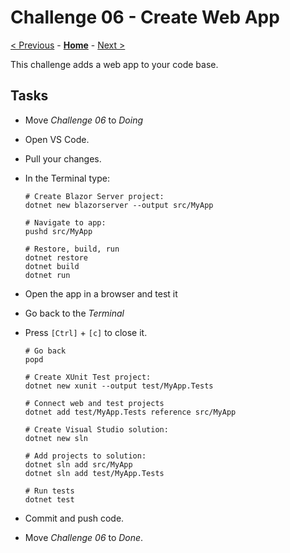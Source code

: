 # Challenge 06 - Create Web App

[< Previous](./Challenge-05.md) - **[Home](../README.md)** - [Next >](./Challenge-07.md)

This challenge adds a web app to your code base.

## Tasks

- Move *Challenge 06* to *Doing*
- Open VS Code.
- Pull your changes.
- In the Terminal type:

    ```pwsh
    # Create Blazor Server project:
    dotnet new blazorserver --output src/MyApp

    # Navigate to app:
    pushd src/MyApp

    # Restore, build, run
    dotnet restore
    dotnet build
    dotnet run
    ```

- Open the app in a browser and test it
- Go back to the *Terminal*
- Press `[Ctrl]` + `[c]` to close it.

  ```pwsh
  # Go back
  popd

  # Create XUnit Test project:
  dotnet new xunit --output test/MyApp.Tests

  # Connect web and test projects
  dotnet add test/MyApp.Tests reference src/MyApp

  # Create Visual Studio solution:
  dotnet new sln

  # Add projects to solution:
  dotnet sln add src/MyApp
  dotnet sln add test/MyApp.Tests

  # Run tests
  dotnet test
  ```

- Commit and push code.
- Move *Challenge 06* to *Done*.
